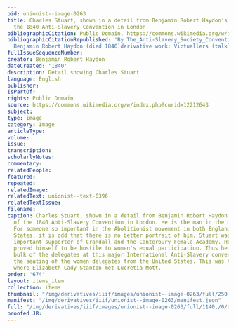 ```yaml
---
pid: unionist--image-0263
title: Charles Stuart, shown in a detail from Benjamin Robert Haydon's depiction of
  the 1840 Anti-Slavery Convention in London
bibliographicCitation: Public Domain, https://commons.wikimedia.org/w/index.php?curid=12212643
bibliographicCitationRepublished: 'By The_Anti-Slavery_Society_Convention,_1840_by_Benjamin_Robert_Haydon.jpg:
  Benjamin Robert Haydon (died 1846)derivative work: Victuallers (talk) - The_Anti-Slavery_Society_Convention,_1840_by_Benjamin_Robert_Haydon.jpg,'
fullIssueSequenceNumber: 
creator: Benjamin Robert Haydon
dateCreated: '1840'
description: Detail showing Charles Stuart
language: English
publisher: 
IsPartOf: 
rights: Public Domain
source: https://commons.wikimedia.org/w/index.php?curid=12212643
subject: 
type: image
category: Image
articleType: 
volume: 
issue: 
transcription: 
scholarlyNotes: 
commentary: 
relatedPeople: 
featured: 
repeated: 
relatedImage: 
relatedText: unionist--text-0396
relatedTextIssue: 
filename: 
caption: Charles Stuart, shown in a detail from Benjamin Robert Haydon's depiction
  of the 1840 Anti-Slavery Convention in London. He is the man in the middle here.
  For someone so important in the Abolitionist movement in both England and the United
  States, it is odd that there is no better portrait of him. Stuart was a particularly
  important supporter of Crandall and the Canterbury Female Academy. However, he later
  proved himself to be hostile to women's equal participation. Thus he was among the
  bulk of the delegates at this major International Anti-Slavery convention who refused
  the seating of the women delegates from the United States. This was the conference
  where Elizabeth Cady Stanton met Lucretia Mott.
order: '674'
layout: items_item
collection: items
thumbnail: "/img/derivatives/iiif/images/unionist--image-0263/full/250,/0/default.jpg"
manifest: "/img/derivatives/iiif/unionist--image-0263/manifest.json"
full: "/img/derivatives/iiif/images/unionist--image-0263/full/1140,/0/default.jpg"
proofed JR: 
---
```

